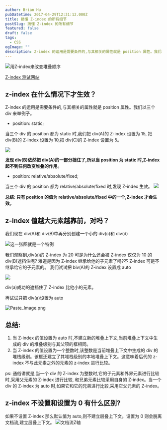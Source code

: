 ```yaml
---
author: Brian Hu
pubDatetime: 2017-04-29T12:31:12.000Z
title: 搞懂 Z-index 的所有细节
postSlug: 搞懂 Z-index 的所有细节
featured: false
draft: false
tags:
  - CSS
ogImage: ""
description: Z-index 的运用是需要条件的,与其相关的属性就是 position 属性。我们以三个 div 来举例子。
---
```


![用Z-index来改变堆叠顺序](http://upload-images.jianshu.io/upload_images/4337988-72fc3279283f3d96.png?imageMogr2/auto-orient/strip%7CimageView2/2/w/1240)

[Z-index 测试网站](http://www.cssmojo.com/extras/everything_you_always_wanted_to_know_about_z-index_but_were_afraid_to_ask/)

## z-index 在什么情况下才生效？

Z-index 的运用是需要条件的,与其相关的属性就是 position 属性。我们以三个 div 来举例子。

- position: static;

当三个 div 的 position 都为 static 时,我们把 div(A)的 Z-index 设置为 15, 把 div(B)的 Z-index 设置为 10,把 div(C)的 Z-index 设置为 5。

![](http://upload-images.jianshu.io/upload_images/4337988-dc45d7a26386344b.png?imageMogr2/auto-orient/strip%7CimageView2/2/w/1240)

**发现 div(B)依然把 div(A)的一部分挡住了,所以当 position 为 static 时,Z-index 起不到任何改变堆叠的作用。**

- position: relative/absolute/fixed;

当三个 div 的 position 都为 relative/absolute/fixed 时,发现 Z-index 生效。
![](http://upload-images.jianshu.io/upload_images/4337988-b3b78915180bd5e3.png?imageMogr2/auto-orient/strip%7CimageView2/2/w/1240)

**总结: 只有 position 的值为 relative/absolute/fixed 中的一个,Z-index 才会生效。**

## z-index 值越大元素越靠前，对吗？

我们现在 div(A)和 div(B)中再分别创建一个小的 div(c)和 div(d)

![这一张图就是一个特例](https://res.cloudinary.com/dewu7okpv/image/upload/v1675680050/blog/4337988-8330fa3e640fe19e.png_akr9bt.png)

我们观察到,div(a)的 Z-index 为 20 可是为什么还会被 Z-index 仅仅为 10 的 div(B)遮挡住呢?
难道是因为 Z-index 继承给他的子元素了吗?不 Z-index 可是不继承给它的子元素的。
我们试试把 biv(A)的 Z-index 设置成 auto

![](https://res.cloudinary.com/dewu7okpv/image/upload/v1675680061/blog/4337988-e92ccbadb3ad1561.png_auuetw.png)

div(a)成功的遮挡住了 Z-index 比他小的元素。

再试试只把 div(a)设置为 auto

![Paste_Image.png](https://res.cloudinary.com/dewu7okpv/image/upload/v1675680079/blog/4337988-e4724db7e354c034.png_roxdqa.png)

## 总结:

1. 当 Z-index 的值设置为 auto 时,不建立新的堆叠上下文,当前堆叠上下文中生成的 div 的堆叠级别与其父项的框相同。
2. 当 Z-index 的值设置为一个整数时,该整数是当前堆叠上下文中生成的 div 的堆栈级别。该框还建立了其堆栈级别的本地堆叠上下文。这意味着后代的 z-index 不与此元素之外的元素的 z-index 进行比较。

ps: 通俗讲就是,当一个 div 的 Z-index 为整数时,它的子元素和外界元素进行比较时,采用父元素的 Z-index 进行比较, 和兄弟元素比较采用自身的 Z-index。当一个 div 的 Z-index 为 auto 时,如果它和它的兄弟进行比较,采用它父元素的 Z-index。

## z-index 不设置和设置为 0 有什么区别?

如果不设置 Z-index 那么默认值为 auto,则不建立层叠上下文。设置为 0 则会脱离文档流,建立层叠上下文。
![文档流Z轴](https://res.cloudinary.com/dewu7okpv/image/upload/v1675680091/blog/4337988-da32ea3f63d9b3c2.png_xtgtmg.png)
